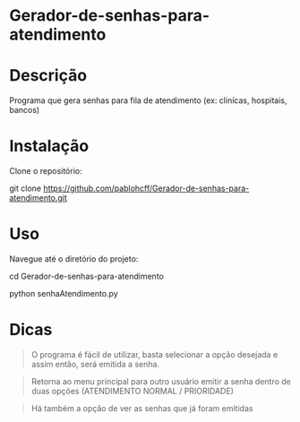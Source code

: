 # Gerador-de-senhas-para-atendimento

# Descrição 
Programa que gera senhas para fila de atendimento (ex: clinícas, hospitais, bancos)

# Instalação
Clone o repositório:

git clone https://github.com/pablohcff/Gerador-de-senhas-para-atendimento.git

# Uso

Navegue até o diretório do projeto:

cd Gerador-de-senhas-para-atendimento

python senhaAtendimento.py 

# Dicas 

> O programa é fácil de utilizar, basta selecionar a opção desejada e assim então, será emitida a senha.
 
> Retorna ao menu principal para outro usuário emitir a senha dentro de duas opções (ATENDIMENTO NORMAL / PRIORIDADE)

> Há também a opção de ver as senhas que já foram emitidas 
